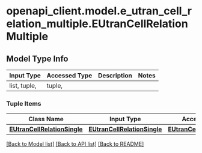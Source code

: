 # openapi_client.model.e_utran_cell_relation_multiple.EUtranCellRelationMultiple

## Model Type Info
Input Type | Accessed Type | Description | Notes
------------ | ------------- | ------------- | -------------
list, tuple,  | tuple,  |  | 

### Tuple Items
Class Name | Input Type | Accessed Type | Description | Notes
------------- | ------------- | ------------- | ------------- | -------------
[**EUtranCellRelationSingle**](EUtranCellRelationSingle.md) | [**EUtranCellRelationSingle**](EUtranCellRelationSingle.md) | [**EUtranCellRelationSingle**](EUtranCellRelationSingle.md) |  | 

[[Back to Model list]](../../README.md#documentation-for-models) [[Back to API list]](../../README.md#documentation-for-api-endpoints) [[Back to README]](../../README.md)

